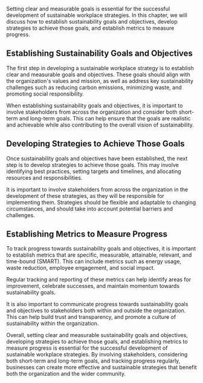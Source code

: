 
Setting clear and measurable goals is essential for the successful development of sustainable workplace strategies. In this chapter, we will discuss how to establish sustainability goals and objectives, develop strategies to achieve those goals, and establish metrics to measure progress.

Establishing Sustainability Goals and Objectives
------------------------------------------------

The first step in developing a sustainable workplace strategy is to establish clear and measurable goals and objectives. These goals should align with the organization's values and mission, as well as address key sustainability challenges such as reducing carbon emissions, minimizing waste, and promoting social responsibility.

When establishing sustainability goals and objectives, it is important to involve stakeholders from across the organization and consider both short-term and long-term goals. This can help ensure that the goals are realistic and achievable while also contributing to the overall vision of sustainability.

Developing Strategies to Achieve Those Goals
--------------------------------------------

Once sustainability goals and objectives have been established, the next step is to develop strategies to achieve those goals. This may involve identifying best practices, setting targets and timelines, and allocating resources and responsibilities.

It is important to involve stakeholders from across the organization in the development of these strategies, as they will be responsible for implementing them. Strategies should be flexible and adaptable to changing circumstances, and should take into account potential barriers and challenges.

Establishing Metrics to Measure Progress
----------------------------------------

To track progress towards sustainability goals and objectives, it is important to establish metrics that are specific, measurable, attainable, relevant, and time-bound (SMART). This can include metrics such as energy usage, waste reduction, employee engagement, and social impact.

Regular tracking and reporting of these metrics can help identify areas for improvement, celebrate successes, and maintain momentum towards sustainability goals.

It is also important to communicate progress towards sustainability goals and objectives to stakeholders both within and outside the organization. This can help build trust and transparency, and promote a culture of sustainability within the organization.

Overall, setting clear and measurable sustainability goals and objectives, developing strategies to achieve those goals, and establishing metrics to measure progress is essential for the successful development of sustainable workplace strategies. By involving stakeholders, considering both short-term and long-term goals, and tracking progress regularly, businesses can create more effective and sustainable strategies that benefit both the organization and the wider community.
